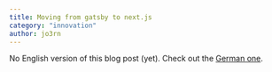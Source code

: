 ```yaml
---
title: Moving from gatsby to next.js
category: "innovation"
author: jo3rn
---
```


No English version of this blog post (yet). Check out the [German one](/de/blog/new-next-blog).
